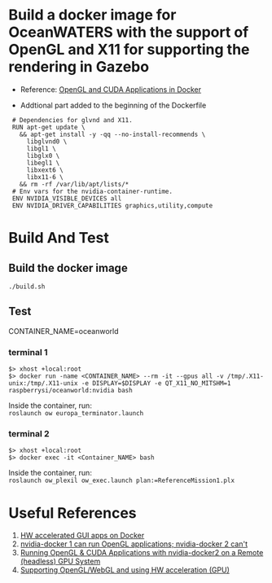 # Build a docker image for OceanWATERS with the support of OpenGL and X11 for supporting the rendering in Gazebo
   * Reference: [OpenGL and CUDA Applications in Docker](https://medium.com/@benjamin.botto/opengl-and-cuda-applications-in-docker-af0eece000f1)

   * Addtional part added to the beginning of the Dockerfile
   ```
	# Dependencies for glvnd and X11.
	RUN apt-get update \
	  && apt-get install -y -qq --no-install-recommends \
	    libglvnd0 \
	    libgl1 \
	    libglx0 \
	    libegl1 \
	    libxext6 \
	    libx11-6 \
	  && rm -rf /var/lib/apt/lists/*
	# Env vars for the nvidia-container-runtime.
	ENV NVIDIA_VISIBLE_DEVICES all
	ENV NVIDIA_DRIVER_CAPABILITIES graphics,utility,compute
   ```

# Build And Test
## Build the docker image
`./build.sh`
## Test
CONTAINER_NAME=oceanworld

### terminal 1
`$> xhost +local:root`
<br>`$> docker run -name <CONTAINER_NAME> --rm -it --gpus all -v /tmp/.X11-unix:/tmp/.X11-unix -e DISPLAY=$DISPLAY -e QT_X11_NO_MITSHM=1 raspberrysi/oceanworld:nvidia bash`

Inside the container, run:
<br>`roslaunch ow europa_terminator.launch`

### terminal 2
`$> xhost +local:root`
<br>`$> docker exec -it <Container_NAME> bash`

Inside the container, run:
<br>`roslaunch ow_plexil ow_exec.launch plan:=ReferenceMission1.plx`


# Useful References
   1. [HW accelerated GUI apps on Docker](https://medium.com/@pigiuz/hw-accelerated-gui-apps-on-docker-7fd424fe813e)
   2. [nvidia-docker 1 can run OpenGL applications; nvidia-docker 2 can't](https://github.com/NVIDIA/nvidia-docker/issues/534)
   3. [Running OpenGL & CUDA Applications with nvidia-docker2 on a Remote (headless) GPU System](https://trn84.medium.com/running-opengl-cuda-applications-with-nvidia-docker2-on-a-remote-headless-gpu-system-6b19c665286d)
   4. [Supporting OpenGL/WebGL and using HW acceleration (GPU)](https://github.com/accetto/ubuntu-vnc-xfce-g3/discussions/10)
